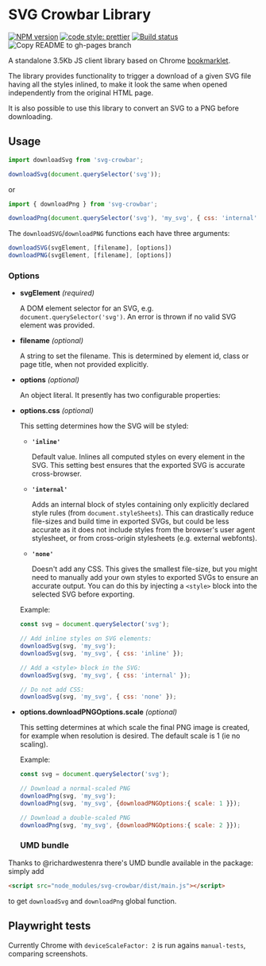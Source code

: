 # SVG Crowbar Library
[![NPM version](https://img.shields.io/npm/v/svg-crowbar.svg)](https://www.npmjs.com/package/svg-crowbar)
[![code style: prettier](https://img.shields.io/badge/code_style-prettier-ff69b4.svg?style=flat-square)](https://github.com/prettier/prettier)
[![Build status](https://github.com/cy6erskunk/svg-crowbar/actions/workflows/node.js.yml/badge.svg)](https://github.com/cy6erskunk/svg-crowbar/actions/workflows/node.js.yml)
![Copy README to gh-pages branch](https://github.com/cy6erskunk/svg-crowbar/workflows/Copy%20README%20to%20gh-pages%20branch/badge.svg)

A standalone 3.5Kb JS client library based on Chrome [bookmarklet](https://nytimes.github.io/svg-crowbar/).

The library provides functionality to trigger a download of a given SVG file having all the styles inlined,
to make it look the same when opened independently from the original HTML page.

It is also possible to use this library to convert an SVG to a PNG before downloading.

## Usage
```javascript
import downloadSvg from 'svg-crowbar';

downloadSvg(document.querySelector('svg'));
```    
or
```javascript
import { downloadPng } from 'svg-crowbar';

downloadPng(document.querySelector('svg'), 'my_svg', { css: 'internal' });
```

The `downloadSVG`/`downloadPNG` functions each have three arguments:

```javascript
downloadSVG(svgElement, [filename], [options])
downloadPNG(svgElement, [filename], [options])
```

### Options

- **svgElement** *(required)*
  
  A DOM element selector for an SVG, e.g. `document.querySelector('svg')`. An error is thrown if no valid SVG element was provided.

- **filename** *(optional)*

  A string to set the filename. This is determined by element id, class or page title, when not provided explicitly.

- **options** *(optional)*

  An object literal. It presently has two configurable properties:

- **options.css** *(optional)*

  This setting determines how the SVG will be styled:

  - **`'inline'`**

    Default value. Inlines all computed styles on every element in the SVG. This setting best ensures that the exported SVG is accurate cross-browser.

  - **`'internal'`**

    Adds an internal block of styles containing only explicitly declared style rules (from `document.styleSheets`). This can drastically reduce file-sizes and build time in exported SVGs, but could be less accurate as it does not include styles from the browser's user agent stylesheet, or from cross-origin stylesheets (e.g. external webfonts).

  - **`'none'`**

    Doesn't add any CSS. This gives the smallest file-size, but you might need to manually add your own styles to exported SVGs to ensure an accurate output. You can do this by injecting a `<style>` block into the selected SVG before exporting.

  Example:
  ```javascript
  const svg = document.querySelector('svg');

  // Add inline styles on SVG elements:
  downloadSvg(svg, 'my_svg'); 
  downloadSvg(svg, 'my_svg', { css: 'inline' });

  // Add a <style> block in the SVG:
  downloadSvg(svg, 'my_svg', { css: 'internal' });

  // Do not add CSS:
  downloadSvg(svg, 'my_svg', { css: 'none' });
  ```

- **options.downloadPNGOptions.scale** *(optional)*

  This setting determines at which scale the final PNG image is created, for example when resolution is desired. The default scale is 1 (ie no scaling).

  Example:
  ```javascript
  const svg = document.querySelector('svg');

  // Download a normal-scaled PNG
  downloadPng(svg, 'my_svg');
  downloadPng(svg, 'my_svg', {downloadPNGOptions:{ scale: 1 }});

  // Download a double-scaled PNG
  downloadPng(svg, 'my_svg', {downloadPNGOptions:{ scale: 2 }});

  ```

  ### UMD bundle

Thanks to @richardwestenra there's UMD bundle available in the package: 
simply add 
```html
<script src="node_modules/svg-crowbar/dist/main.js"></script>
```
to get `downloadSvg` and `downloadPng` global function.

## Playwright tests

Currently Chrome with `deviceScaleFactor: 2` is run agains `manual-tests`, comparing screenshots.